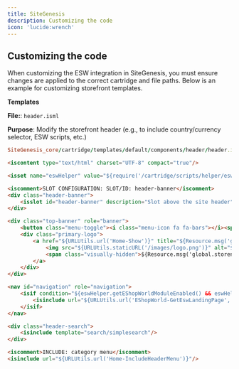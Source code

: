 ```yaml
---
title: SiteGenesis
description: Customizing the code
icon: 'lucide:wrench'
---
```


## Customizing the code

When customizing the ESW integration in SiteGenesis, you must ensure changes are applied to the correct cartridge and file paths. Below is an example for customizing storefront templates.

**Templates**

**File:**: `header.isml`

**Purpose**: Modify the storefront header (e.g., to include country/currency selector, ESW scripts, etc.)

```rb [Path]
SiteGenesis_core/cartridge/templates/default/components/header/header.isml
```

```html height=150 collapse
<iscontent type="text/html" charset="UTF-8" compact="true"/>

<isset name="eswHelper" value="${require('/cartridge/scripts/helper/eswHelper').getEswHelper()}" scope="page"/> // [!code focus]

<iscomment>SLOT CONFIGURATION: SLOT/ID: header-banner</iscomment>
<div class="header-banner">
    <isslot id="header-banner" description="Slot above the site header" context="global" />
</div>

<div class="top-banner" role="banner">
    <button class="menu-toggle"><i class="menu-icon fa fa-bars"></i><span class="visually-hidden">Menu</span></button>
    <div class="primary-logo">
        <a href="${URLUtils.url('Home-Show')}" title="${Resource.msg('global.homepage.tooltip', 'locale', null, Resource.msg('global.storename', 'locale', null))}">
            <img src="${URLUtils.staticURL('/images/logo.png')}" alt="${Resource.msg('global.storename', 'locale', null)}"/>
            <span class="visually-hidden">${Resource.msg('global.storename', 'locale', null)}</span>
        </a>
    </div>
</div>

<nav id="navigation" role="navigation">
    <isif condition="${eswHelper.getEShopWorldModuleEnabled() && eswHelper.getEnabledLandingPage() && request.httpParameterMap.get(dw.system.Site.current.getCustomPreferenceValue('eswCountryUrlParam')).pdict.CurrentHttpParameterMap != null}">
        <isinclude url="${URLUtils.url('EShopWorld-GetEswLandingPage', dw.system.Site.current.getCustomPreferenceValue('eswCountryUrlParam'), pdict.CurrentHttpParameterMap)}"/> // [!code focus]
    </isif>
</nav>

<div class="header-search">
    <isinclude template="search/simplesearch"/>
</div>

<iscomment>INCLUDE: category menu</iscomment>
<isinclude url="${URLUtils.url('Home-IncludeHeaderMenu')}"/>
```
